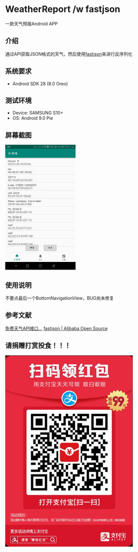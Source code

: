 # WeatherReport /w fastjson
一款天气预报Android APP

## 介绍
通过API获取JSON格式的天气，然后使用[fastjson](https://github.com/alibaba/fastjson)来进行反序列化

## 系统要求
* Android SDK 28 (8.0 Oreo)

## 测试环境
* Device: SAMSUNG S10+
* OS: Android 9.0 Pie

## 屏幕截图
<img src="https://github.com/50Death/Bluetooth-QQ/blob/master/Screenshots/Screenshot_1.jpg" width="225" height="400" div=left/>

## 使用说明
不要点最后一个BottomNavigationView，BUG尚未修复

## 参考文献
[免费天气API接口...](https://www.tianqiapi.com/)
[fastjson | Alibaba Open Source](https://github.com/alibaba/fastjson)

## 请捐赠打赏投食！！！
![图片加载失败](https://github.com/50Death/CipheredSocketChat/blob/master/Pictures/%E6%94%AF%E4%BB%98%E5%AE%9D%E7%BA%A2%E5%8C%85.jpg)
